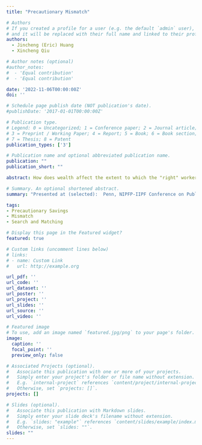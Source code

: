 ```yaml
---
title: "Precautionary Mismatch"

# Authors
# If you created a profile for a user (e.g. the default `admin` user), write the username (folder name) here
# and it will be replaced with their full name and linked to their profile.
authors:
  - Jincheng (Eric) Huang
  - Xincheng Qiu

# Author notes (optional)
#author_notes:
#  - 'Equal contribution'
#  - 'Equal contribution'

date: '2022-11-06T00:00:00Z'
doi: ''

# Schedule page publish date (NOT publication's date).
#publishDate: '2017-01-01T00:00:00Z'

# Publication type.
# Legend: 0 = Uncategorized; 1 = Conference paper; 2 = Journal article;
# 3 = Preprint / Working Paper; 4 = Report; 5 = Book; 6 = Book section;
# 7 = Thesis; 8 = Patent
publication_types: ['3']

# Publication name and optional abbreviated publication name.
publication: ""
publication_short: ""

abstract: How does wealth affect the extent to which the "right" workers are matched with the "right" jobs? Using the NLSY79 and O*NET, we document that wealth-poor workers are more mismatched with their jobs. We develop a model featuring worker and firm heterogeneity, search frictions, and incomplete markets. Workers and firms jointly face a trade-off between the speed and payoff of forming a match. A lack of wealth induces workers to trade off wages for finding a job faster due to precautionary motives, which in turn gives a wider range of firms the incentive to match. We refer to this phenomenon as "precautionary mismatch" and show that it leads to substantial within-type earnings and productivity gaps between the wealth-rich and the wealth-poor, especially among high-skilled workers. We estimate that total output would be 3% higher in the US if all employed workers were allocated to the right jobs. In a quantitative experiment, we find that wealth transfers from incumbent workers to young labor market entrants reduce within-type earnings and productivity inequality, improve sorting, and enhance labor productivity. Most of the productivity increase comes from reduced under-employment of high-skilled workers.

# Summary. An optional shortened abstract.
summary: "Presented at (selected):  Penn, NIPFP-IIPF Conference on Public Finance, CMES 2021, SED 2021, Dale T. Mortensen Centre Conference, Conference in Honor of Juan J. Dolado, Essex/RHUL/Bristol Junior Search and Matching Workshop, St. Louis Fed, Warwick Economics PhD Conference, WUSTL Economic Graduate Student Conference, Trans-Atlantic Doctoral Conference."

tags:
- Precautionary Savings
- Mismatch
- Search and Matching

# Display this page in the Featured widget?
featured: true

# Custom links (uncomment lines below)
# links:
# - name: Custom Link
#   url: http://example.org

url_pdf: ''
url_code: ''
url_dataset: ''
url_poster: ''
url_project: ''
url_slides: ''
url_source: ''
url_video: ''

# Featured image
# To use, add an image named `featured.jpg/png` to your page's folder.
image:
  caption: ''
  focal_point: ''
  preview_only: false

# Associated Projects (optional).
#   Associate this publication with one or more of your projects.
#   Simply enter your project's folder or file name without extension.
#   E.g. `internal-project` references `content/project/internal-project/index.md`.
#   Otherwise, set `projects: []`.
projects: []

# Slides (optional).
#   Associate this publication with Markdown slides.
#   Simply enter your slide deck's filename without extension.
#   E.g. `slides: "example"` references `content/slides/example/index.md`.
#   Otherwise, set `slides: ""`.
slides: ""
---
```

